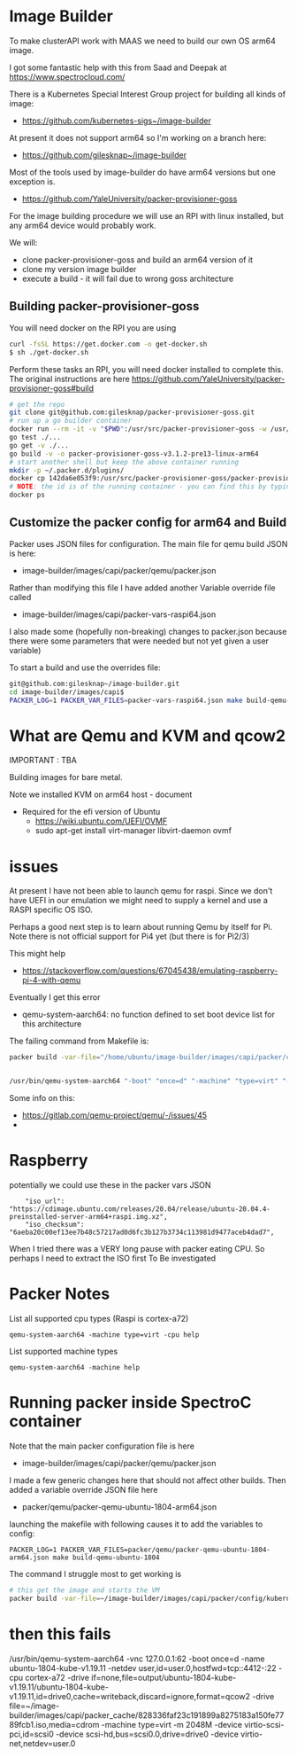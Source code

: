 # Image Builder
To make clusterAPI work with MAAS we need to build our own OS arm64 image.

I got some fantastic help with this from Saad and Deepak at https://www.spectrocloud.com/


There is a Kubernetes Special Interest Group project for building all kinds of image:
- https://github.com/kubernetes-sigs~/image-builder

At present it does not support arm64 so I'm working on a branch here:
- https://github.com/gilesknap~/image-builder

Most of the tools used by image-builder do have arm64 versions but one exception
is.
- https://github.com/YaleUniversity/packer-provisioner-goss

For the image building procedure we will use an RPI with linux installed,
but any arm64 device would probably work.

We will:
- clone packer-provisioner-goss and build an arm64 version of it
- clone my version image builder
- execute a build - it will fail due to wrong goss architecture

## Building packer-provisioner-goss

You will need docker on the RPI you are using
```bash
curl -fsSL https://get.docker.com -o get-docker.sh
$ sh ./get-docker.sh
```

Perform these tasks an RPI, you will need docker installed to complete this.
The original instructions are here https://github.com/YaleUniversity/packer-provisioner-goss#build
```bash
# get the repo
git clone git@github.com:gilesknap/packer-provisioner-goss.git
# run up a go builder container
docker run --rm -it -v "$PWD":/usr/src/packer-provisioner-goss -w /usr/src/packer-provisioner-goss -e 'VERSION=v1.0.0' golang:1.13 bash
go test ./...
go get -v ./...
go build -v -o packer-provisioner-goss-v3.1.2-pre13-linux-arm64
# start another shell but keep the above container running
mkdir -p ~/.packer.d/plugins/
docker cp 142da6e053f9:/usr/src/packer-provisioner-goss/packer-provisioner-goss-v3.1.2-pre13-linux-arm64 ~/.packer.d/plugins/packer-provisioner-goss
# NOTE: the id is of the running container - you can find this by typing
docker ps
```

## Customize the packer config for arm64 and Build

Packer uses JSON files for configuration. The main file for qemu build JSON
is here:
- image-builder/images/capi/packer/qemu/packer.json

Rather than modifying this file I have added another Variable override file
called
- image-builder/images/capi/packer-vars-raspi64.json

I also made some (hopefully non-breaking) changes to packer.json because there
were some parameters that were needed but not yet given a user variable)

To start a build and use the overrides file:
```bash
git@github.com:gilesknap~/image-builder.git
cd image-builder/images/capi$
PACKER_LOG=1 PACKER_VAR_FILES=packer-vars-raspi64.json make build-qemu-ubuntu-2004-efi
```
# What are Qemu and KVM and qcow2

IMPORTANT : TBA

Building images for bare metal.

Note we installed KVM on arm64 host - document

- Required for the efi version of Ubuntu
  - https://wiki.ubuntu.com/UEFI/OVMF
  - sudo apt-get install virt-manager libvirt-daemon ovmf

# issues

At present I have not been able to launch qemu for raspi. Since we don't have 
UEFI in our emulation we might need to supply a kernel and use a RASPI specific
OS ISO.

Perhaps a good next step is to learn about running Qemu by itself for Pi. Note
there is not official support for Pi4 yet (but there is for Pi2/3)

This might help
- https://stackoverflow.com/questions/67045438/emulating-raspberry-pi-4-with-qemu


Eventually I get this error
- qemu-system-aarch64: no function defined to set boot device list for this architecture

The failing command from Makefile is:
```bash
packer build -var-file="/home/ubuntu/image-builder/images/capi/packer/config/kubernetes.json"  -var-file="/home/ubuntu/image-builder/images/capi/packer/config/cni.json"  -var-file="/home/ubuntu/image-builder/images/capi/packer/config/containerd.json"  -var-file="/home/ubuntu/image-builder/images/capi/packer/config/ansible-args.json"  -var-file="/home/ubuntu/image-builder/images/capi/packer/config/goss-args.json"  -var-file="/home/ubuntu/image-builder/images/capi/packer/config/common.json"  -var-file="/home/ubuntu/image-builder/images/capi/packer/config/additional_components.json"  -color=true -var-file="/home/ubuntu/image-builder/images/capi/packer/qemu/qemu-ubuntu-2004-efi.json" -var-file="/home/ubuntu/image-builder/images/capi/packer-vars-raspi64.json"  -except=flatcar packer/qemu/packer.json


/usr/bin/qemu-system-aarch64 "-boot" "once=d" "-machine" "type=virt" "-netdev" "user,id=user.0,hostfwd=tcp::2762-:22" "-m" "2048M" "-device" "virtio-scsi-pci,id=scsi0" "-device" "scsi-hd,bus=scsi0.0,drive=drive0" "-device" "virtio-net,netdev=user.0" "-name" "ubuntu-2004-kube-v1.21.10" "-drive" "if=none,file=output/ubuntu-2004-kube-v1.21.10/ubuntu-2004-kube-v1.21.10,id=drive0,cache=writeback,discard=unmap,format=qcow2" "-drive" "file=/home/ubuntu~/image-builder/images/capi/packer_cache/48e4ec4daa32571605576c5566f486133ecc271f.iso,media=cdrom" "-bios" "OVMF.fd" "-vnc" "127.0.0.1:41"
```

Some info on this:
- https://gitlab.com/qemu-project/qemu/-/issues/45
- 

# Raspberry
potentially we could use these in the packer vars JSON
```
    "iso_url": "https://cdimage.ubuntu.com/releases/20.04/release/ubuntu-20.04.4-preinstalled-server-arm64+raspi.img.xz",
    "iso_checksum": "6aeba20c00ef13ee7b48c57217ad0d6fc3b127b3734c113981d9477aceb4dad7",
```
When I tried there was a VERY long pause with packer eating CPU.
So perhaps I need to extract the ISO first
To Be investigated


# Packer Notes

List all supported cpu types (Raspi is cortex-a72)
```
qemu-system-aarch64 -machine type=virt -cpu help
```

List supported machine types
```
qemu-system-aarch64 -machine help
```


# Running packer inside SpectroC container


Note that the main packer configuration file is here 
- image-builder/images/capi/packer/qemu/packer.json

I made a few generic changes here that should not affect other builds. Then
added a variable override JSON file here
 - packer/qemu/packer-qemu-ubuntu-1804-arm64.json

launching the makefile with following causes it to add the variables to config:
```
PACKER_LOG=1 PACKER_VAR_FILES=packer/qemu/packer-qemu-ubuntu-1804-arm64.json make build-qemu-ubuntu-1804
```

The command I struggle most to get working is 
```bash
# this get the image and starts the VM
packer build -var-file=~/image-builder/images/capi/packer/config/kubernetes.json  -var-file=~/image-builder/images/capi/packer/config/cni.json  -var-file=~/image-builder/images/capi/packer/config/containerd.json  -var-file=~/image-builder/images/capi/packer/config/ansible-args.json  -var-file=~/image-builder/images/capi/packer/config/goss-args.json  -var-file=~/image-builder/images/capi/packer/config/common.json  -var-file=~/image-builder/images/capi/packer/config/additional_components.json  -color=true -var-file=~/image-builder/images/capi/packer/qemu/qemu-ubuntu-1804.json -var-file=~/image-builder/images/capi/packer/qemu/packer-qemu-ubuntu-1804-arm64.json  -except=flatcar packer/qemu/packer.json
```

# then this fails 
/usr/bin/qemu-system-aarch64 -vnc 127.0.0.1:62 -boot once=d -name ubuntu-1804-kube-v1.19.11 -netdev user,id=user.0,hostfwd=tcp::4412-:22 -cpu cortex-a72 -drive if=none,file=output/ubuntu-1804-kube-v1.19.11/ubuntu-1804-kube-v1.19.11,id=drive0,cache=writeback,discard=ignore,format=qcow2 -drive file=~/image-builder/images/capi/packer_cache/828336faf23c191899a8275183a150fe7789fcb1.iso,media=cdrom -machine type=virt -m 2048M -device virtio-scsi-pci,id=scsi0 -device scsi-hd,bus=scsi0.0,drive=drive0 -device virtio-net,netdev=user.0
```